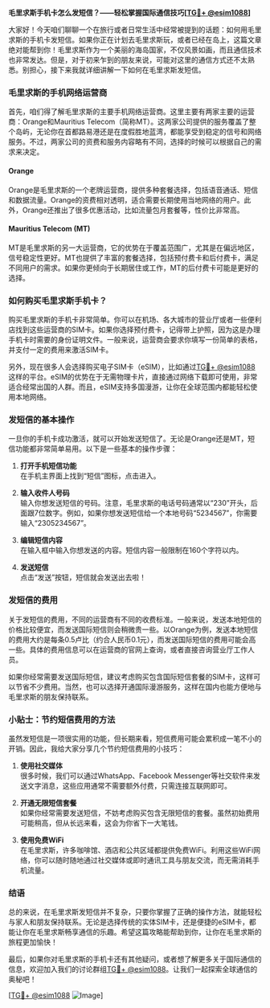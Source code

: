 **毛里求斯手机卡怎么发短信？——轻松掌握国际通信技巧[[TG💪+ @esim1088](https://t.me/s/esim1088)]**

大家好！今天咱们聊聊一个在旅行或者日常生活中经常被提到的话题：如何用毛里求斯的手机卡发短信。如果你正在计划去毛里求斯玩，或者已经在岛上，这篇文章绝对能帮到你！毛里求斯作为一个美丽的海岛国家，不仅风景如画，而且通信技术也非常发达。但是，对于初来乍到的朋友来说，可能对这里的通信方式还不太熟悉。别担心，接下来我就详细讲解一下如何在毛里求斯发短信。

### 毛里求斯的手机网络运营商

首先，咱们得了解毛里求斯的主要手机网络运营商。这里主要有两家主要的运营商：Orange和Mauritius Telecom（简称MT）。这两家公司提供的服务覆盖了整个岛屿，无论你在首都路易港还是在度假胜地蓝湾，都能享受到稳定的信号和网络服务。不过，两家公司的资费和服务内容略有不同，选择的时候可以根据自己的需求来决定。

#### Orange
Orange是毛里求斯的一个老牌运营商，提供多种套餐选择，包括语音通话、短信和数据流量。Orange的资费相对透明，适合需要长期使用当地网络的用户。此外，Orange还推出了很多优惠活动，比如流量包月套餐等，性价比非常高。

#### Mauritius Telecom (MT)
MT是毛里求斯的另一大运营商，它的优势在于覆盖范围广，尤其是在偏远地区，信号稳定性更好。MT也提供了丰富的套餐选择，包括预付费卡和后付费卡，满足不同用户的需求。如果你更倾向于长期居住或工作，MT的后付费卡可能是更好的选择。

### 如何购买毛里求斯手机卡？

购买毛里求斯的手机卡非常简单。你可以在机场、各大城市的营业厅或者一些便利店找到这些运营商的SIM卡。如果你选择预付费卡，记得带上护照，因为这是办理手机卡时需要的身份证明文件。一般来说，运营商会要求你填写一份简单的表格，并支付一定的费用来激活SIM卡。

另外，现在很多人会选择购买电子SIM卡（eSIM），比如通过[TG💪+ @esim1088](https://t.me/s/esim1088)这样的平台。eSIM的优势在于无需物理卡片，直接通过网络下载即可使用，非常适合经常出国的人群。而且，eSIM支持多国漫游，让你在全球范围内都能轻松使用本地网络。

### 发短信的基本操作

一旦你的手机卡成功激活，就可以开始发送短信了。无论是Orange还是MT，短信功能都非常简单易用。以下是一些基本的操作步骤：

1. **打开手机短信功能**  
   在手机主界面上找到“短信”图标，点击进入。

2. **输入收件人号码**  
   输入你想发送短信的号码。注意，毛里求斯的电话号码通常以“230”开头，后面跟7位数字。例如，如果你想发送短信给一个本地号码“5234567”，你需要输入“2305234567”。

3. **编辑短信内容**  
   在输入框中输入你想发送的内容。短信内容一般限制在160个字符以内。

4. **发送短信**  
   点击“发送”按钮，短信就会发送出去啦！

### 发短信的费用

关于发短信的费用，不同的运营商有不同的收费标准。一般来说，发送本地短信的价格比较便宜，而发送国际短信则会稍微贵一些。以Orange为例，发送本地短信的费用大约是每条0.5卢比（约合人民币0.1元），而发送国际短信的费用可能会高一些。具体的费用信息可以在运营商的官网上查询，或者直接咨询营业厅工作人员。

如果你经常需要发送国际短信，建议考虑购买包含国际短信套餐的SIM卡，这样可以节省不少费用。当然，也可以选择开通国际漫游服务，这样在国内也能方便地与毛里求斯的朋友保持联系。

### 小贴士：节约短信费用的方法

虽然发短信是一项很实用的功能，但长期来看，短信费用可能会累积成一笔不小的开销。因此，我给大家分享几个节约短信费用的小技巧：

1. **使用社交媒体**  
   很多时候，我们可以通过WhatsApp、Facebook Messenger等社交软件来发送文字消息，这些应用通常不需要额外付费，只需连接互联网即可。

2. **开通无限短信套餐**  
   如果你经常需要发送短信，不妨考虑购买包含无限短信的套餐。虽然初始费用可能稍高，但从长远来看，这会为你省下一大笔钱。

3. **使用免费WiFi**  
   在毛里求斯，许多咖啡馆、酒店和公共区域都提供免费WiFi。利用这些WiFi网络，你可以随时随地通过社交媒体或即时通讯工具与朋友交流，而无需消耗手机流量。

### 结语

总的来说，在毛里求斯发短信并不复杂，只要你掌握了正确的操作方法，就能轻松与家人和朋友保持联系。无论是选择传统的实体SIM卡，还是便捷的eSIM卡，都能让你在毛里求斯畅享通信的乐趣。希望这篇攻略能帮助到你，让你在毛里求斯的旅程更加愉快！

最后，如果你对毛里求斯的手机卡还有其他疑问，或者想了解更多关于国际通信的信息，欢迎加入我们的讨论群组[TG💪+ @esim1088](https://t.me/s/esim1088)。让我们一起探索全球通信的奥秘吧！

[[TG💪+ @esim1088](https://t.me/s/esim1088) ![Image](https://i.postimg.cc/4NQfJmqS/Snipaste-2025-05-13-00-14-12.png)]